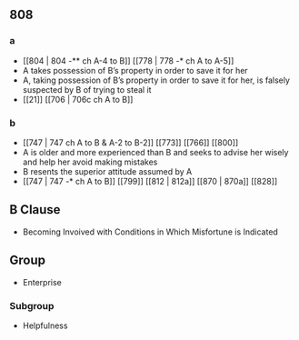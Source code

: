 ## 808
### a
- [[804 | 804 -** ch A-4 to B]] [[778 | 778 -* ch A to A-5]] 
- A takes possession of B’s property in order to save it for her
- A, taking possession of B’s property in order to save it for her, is falsely suspected by B of trying to steal it
- [[21]] [[706 | 706c ch A to B]] 

### b
- [[747 | 747 ch A to B &amp; A-2 to B-2]] [[773]] [[766]] [[800]] 
- A is older and more experienced than B and seeks to advise her wisely and help her avoid making mistakes
- B resents the superior attitude assumed by A
- [[747 | 747 *-** ch A to B]] [[799]] [[812 | 812a]] [[870 | 870a]] [[828]] 

## B Clause
- Becoming Invoived with Conditions in Which Misfortune is Indicated

## Group
- Enterprise

### Subgroup
- Helpfulness

